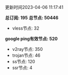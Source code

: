 更新时间2023-04-06 11:17:41

**总订阅: 195**
**总节点: 50446**
- vless节点: 32

**google ping有效节点: 520**
- v2ray节点: 350
- trojan节点: 46
- ss节点: 120
- ssr节点: 4
